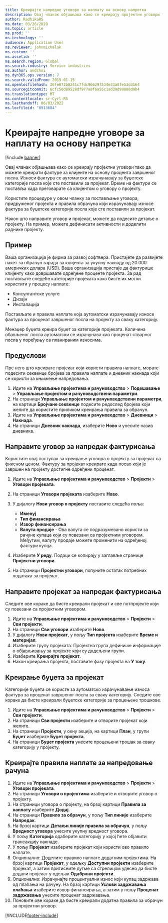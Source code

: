 ```yaml
---
title: Креирајте напредне уговоре за наплату на основу напретка
description: Овај чланак објашњава како се креирају пројектни уговори тако да можете генерисати фактуре за клијенте на основу процента завршеног посла.
author: RadhikaRS
ms.date: 03/26/2020
ms.topic: article
ms.prod: ''
ms.technology: ''
audience: Application User
ms.reviewer: johnmichalak
ms.custom: ''
ms.assetid: ''
ms.search.region: Global
ms.search.industry: Service industries
ms.author: andchoi
ms.dyn365.ops.version: 7
ms.search.validFrom: 2019-01-15
ms.openlocfilehash: 26fe072b8241c7fdc96629f534e33a8fe53d3164
ms.sourcegitcommit: 6cfc50d89528df977a8f6a55c1ad39d99800d9b4
ms.translationtype: MT
ms.contentlocale: sr-Cyrl-RS
ms.lasthandoff: 06/03/2022
ms.locfileid: "8913684"
---
```

# <a name="create-advanced-contracts-for-billing-based-on-progress"></a>Креирајте напредне уговоре за наплату на основу напретка
[!include [banner](../includes/banner.md)]

Овај чланак објашњава како се креирају пројектни уговори тако да можете креирати фактуре за клијенте на основу процента завршеног посла. Износи фактура се аутоматски израчунавају за буџетске категорије посла које сте поставили за пројекат. Време на фактури се поставља када преговарате са клијентом о уговору о пројекту.

Користите процедуре у овом чланку за постављање уговора, придруженог пројекта и правила обрачуна који израчунавају износе фактура за буџетске категорије посла које сте поставили за пројекат.

Након што направите уговор и пројекат, можете да подесите детаље о пројекту. На пример, можете дефинисати активности и доделити раднике пројекту.

## <a name="example"></a>Пример

Ваша организација је фирма за развој софтвера. Пристајете да развијете пакет за обрачун зарада за клијента за укупну накнаду од 20.000 америчких долара (USD). Ваша организација пристаје да фактурише клијенту како довршавате одређене проценте пројекта. За рад постављате следеће категорије пројеката како бисте их могли користити у процесу наплате:

- Консултантске услуге
- Дизајн
- Инсталација

Постављате и правила наплате која аутоматски израчунавају износе фактура за проценат завршеног посла на пројекту за сваку категорију.

Менаџер буџета креира буџет за категорије пројеката. Количина обављеног посла аутоматски се израчунава као проценат стварног посла у поређењу са планираним износима.

## <a name="prerequisites"></a>Предуслови

Пре него што креирате пројекат који користи правила наплате, морате подесити секвенце бројева за правила наплате и дневник накнада који се користи за књижење напредовања.

1. Идите на **Управљање пројектима и рачуноводство** \> **Подешавање** \> **Управљање пројектом и рачуноводствени параметри**.
2. На страници **Управљање пројектом и рачуноводствени параметри**, на картици **Бројчане секвенце** подесите редослед бројева који желите да користите приликом креирања правила за обрачун.
3. Идите на **Управљање пројектима и рачуноводство** \> **Дневници** \> **Накнада**.
4. На страници **Дневник накнада**, изаберите **Ново** и унесите назив дневника.

## <a name="create-a-contract-for-progress-billings"></a>Направите уговор за напредак фактурисања

Користите овај поступак за креирање уговора о пројекту за пројекат са фиксном ценом. Фактуру за пројекат креирате када посао који је завршен на пројекту достигне одређени проценат.

1. Идите на **Управљање пројектима и рачуноводство** \> **Пројекти** \> **Уговори пројеката**.
2. На страници **Уговори пројеката** изаберите **Ново**.
3. У дијалогу **Нови уговор о пројекту** поставите следећа поља:

    - **Именуј**
    - **Тип финансирања**
    - **Извор финансирања**
    - **Валута продаје** - Ова валута се подразумевано користи за рачуне купаца који су повезани са пројектним уговором. Међутим, валуту продаје можете променити на одређеној фактури купца.

4. Изаберите **У реду**. Подаци се копирају у заглавље странице **Пројектни уговори**.
5. На страници **Пројектни уговори**, попуните остатак потребних података за пројекат.

## <a name="create-a-project-for-progress-billings"></a>Направите пројекат за напредак фактурисања

Следите ове кораке да бисте креирали пројекат и све потпројекте који су повезани са пројектним уговором.

1. Идите на **Управљање пројектима и рачуноводство** \> **Пројекти** \> **Сви пројекти**.
2. На страници **Сви уговори** изаберите **Ново**.
3. У дијалогу **Нови пројекат**, у пољу **Тип пројекта** изаберите **Време и материјал**.
4. Изаберите групу пројеката. Пројектна група дефинише информације о објављивању за пројекте који су додељени групи.
5. Изаберите **Креирајте пројекат**.
6. Након креирања пројекта, поставите фазу пројекта на **У току**.

## <a name="create-a-budget-for-a-project"></a>Креирање буџета за пројекат

Категорије буџета се користе за аутоматско израчунавање износа фактура за проценат завршеног посла за сваку категорију. Следите ове кораке да бисте креирали буџетске категорије за процењене трошкове.

1. Идите на **Управљање пројектима и рачуноводство** \> **Пројекти** \> **Сви пројекти**.
2. На страници **Сви пројекти** изаберите и отворите пројекат који желите.
3. На страници **Пројекти**, у окну акција, на картици **План**, у групи **Буџет** изаберите **Буџет пројекта**.
4. На страници **Буџет пројекта** унесите процењени трошак за сваку категорију у пројекту.

## <a name="create-billing-rules-for-progress-billings"></a>Креирајте правила наплате за напредовање рачуна

1. Идите на **Управљање пројектима и рачуноводство** \> **Пројекти** \> **Уговори пројеката**.
2. На страници **Уговори о пројектима** изаберите и отворите уговор о пројекту.
3. На страници уговора о пројекту, на брзој картици **Правила за наплату** изаберите **Додај**.
4. На страници **Правило за обрачун**, у пољу **Тип линије** изаберите **Напредак**.
5. На брзој картици **Детаљи линије правила за обрачун**, у пољу **Вредност уговора** унесите укупну вредност уговора.
6. У пољу **Категорија** одаберите категорију у којој ћете објавити трансакцију накнаде.
7. У пољу **Пројекат** изаберите пројекат који користи ово правило наплате.
8. Опционално: Доделите правило наплате додатним пројектима. На брзој картици **Пројекат**, у одељку **Доступни пројекти** изаберите пројекат, а затим притисните дугме са стрелицом удесно да бисте додали пројекат у одељак **Одабрани пројекти**.
9. Опционално: Израчунајте процентуални износ који купац задржава од плаћања на рачуну. На брзој картици **Услови задржавања плаћања** изаберите извор финансирања, а затим у пољу **Проценат задржавања** унесите проценат задржавања.
10. Поновите ове кораке да бисте креирали додатна правила за обрачун за пројектни уговор.


[!INCLUDE[footer-include](../includes/footer-banner.md)]
